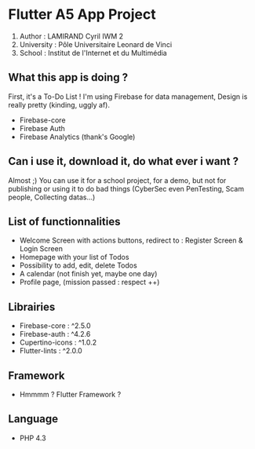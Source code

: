 # Flutter A5 App Project

1. Author : LAMIRAND Cyril IWM 2
2. University : Pôle Universitaire Leonard de Vinci
3. School : Institut de l'Internet et du Multimédia

## What this app is doing ?

First, it's a To-Do List ! I'm using Firebase for data management, Design is really pretty (kinding, uggly af).
- Firebase-core
- Firebase Auth
- Firebase Analytics (thank's Google)

## Can i use it, download it, do what ever i want ?

Almost ;) You can use it for a school project, for a demo, but not for publishing or using it to do bad things (CyberSec even PenTesting, Scam people, Collecting datas...)

## List of functionnalities
- Welcome Screen with actions buttons, redirect to : Register Screen & Login Screen
- Homepage with your list of Todos
- Possibility to add, edit, delete Todos
- A calendar (not finish yet, maybe one day)
- Profile page, (mission passed : respect ++)

## Librairies 
- Firebase-core : ^2.5.0
- Firebase-auth : ^4.2.6
- Cupertino-icons : ^1.0.2
- Flutter-lints : ^2.0.0

## Framework 
- Hmmmm ? Flutter Framework ?

## Language 
- PHP 4.3

